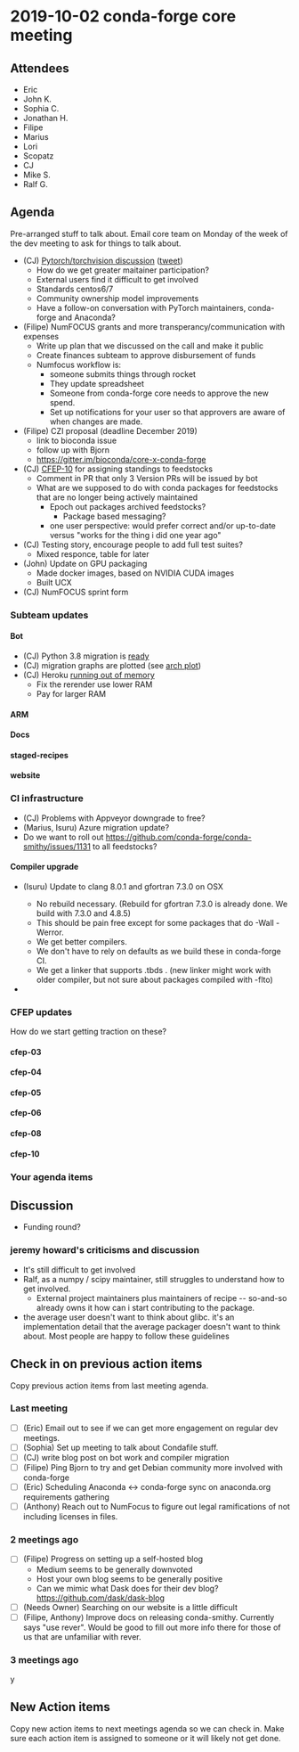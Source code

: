 # 2019-10-02 conda-forge core meeting

## Attendees

* Eric
* John K.
* Sophia C.
* Jonathan H.
* Filipe
* Marius
* Lori
* Scopatz
* CJ
* Mike S.
* Ralf G.

## Agenda
Pre-arranged stuff to talk about. 
Email core team on Monday of the week of the dev meeting to ask for things to talk about.

* (CJ) [Pytorch/torchvision discussion](https://github.com/conda-forge/torchvision-feedstock/issues/2) ([tweet](https://twitter.com/jeremyphoward/status/1178351261608861701))
    - How do we get greater maitainer participation?
    - External users find it difficult to get involved
    - Standards centos6/7
    - Community ownership model improvements
    - Have a follow-on conversation with PyTorch maintainers, conda-forge and Anaconda?
* (Filipe) NumFOCUS grants and more transperancy/communication with expenses
    * Write up plan that we discussed on the call and make it public
    * Create finances subteam to approve disbursement of funds
    * Numfocus workflow is:
        * someone submits things through rocket
        * They update spreadsheet
        * Someone from conda-forge core needs to approve the new spend.
        * Set up notifications for your user so that approvers are aware of when changes are made.
* (Filipe) CZI proposal (deadline December 2019)
    * link to bioconda issue
    * follow up with Bjorn
    * https://gitter.im/bioconda/core-x-conda-forge
* (CJ) [CFEP-10](https://github.com/conda-forge/conda-forge-enhancement-proposals/pull/15) for assigning standings to feedstocks
    * Comment in PR that only 3 Version PRs will be issued by bot
    * What are we supposed to do with conda packages for feedstocks that are no longer being actively maintained
        * Epoch out packages archived feedstocks?
            * Package based messaging?
        * one user perspective: would prefer correct and/or up-to-date versus "works for the thing i did one year ago"
* (CJ) Testing story, encourage people to add full test suites?
    * Mixed responce, table for later
* (John) Update on GPU packaging
    * Made docker images, based on NVIDIA CUDA images
    * Built UCX
* (CJ) NumFOCUS sprint form

### Subteam updates

#### Bot

* (CJ) Python 3.8 migration is [ready](https://github.com/conda-forge/conda-forge-pinning-feedstock/pull/279)
* (CJ) migration graphs are plotted (see [arch plot](https://github.com/regro/cf-graph-countyfair/blob/master/status/archrebuild.svg))
* (CJ) Heroku [running out of memory](https://github.com/conda-forge/status/issues/60)
    * Fix the rerender use lower RAM
    * Pay for larger RAM

#### ARM

#### Docs

#### staged-recipes

#### website

### CI infrastructure
* (CJ) Problems with Appveyor downgrade to free?
* (Marius, Isuru) Azure migration update?
* Do we want to roll out https://github.com/conda-forge/conda-smithy/issues/1131 to all feedstocks?

#### Compiler upgrade
* (Isuru) Update to clang 8.0.1 and gfortran 7.3.0 on OSX
    * No rebuild necessary. (Rebuild for gfortran 7.3.0 is already done. We build with 7.3.0 and 4.8.5)
    * This should be pain free except for some packages that do -Wall -Werror.
    * We get better compilers.
    * We don't have to rely on defaults as we build these in conda-forge CI.
    * We get a linker that supports .tbds .
      (new linker might work with older compiler, but not sure about packages compiled with -flto)

* 
### CFEP updates
How do we start getting traction on these?

#### cfep-03

#### cfep-04

#### cfep-05

#### cfep-06

#### cfep-08

#### cfep-10

### Your agenda items

## Discussion

* Funding round?

### jeremy howard's criticisms and discussion
* It's still difficult to get involved
* Ralf, as a numpy / scipy maintainer, still struggles to understand how to get involved.
    * External project maintainers plus maintainers of recipe -- so-and-so already owns it how can i start contributing to the package.
* the average user doesn't want to think about glibc. it's an implementation detail that the average packager doesn't want to think about. Most people are happy to follow these guidelines 

## Check in on previous action items
Copy previous action items from last meeting agenda.


### Last meeting

* [ ] (Eric) Email out to see if we can get more engagement on regular dev meetings. 
* [ ] (Sophia) Set up meeting to talk about Condafile stuff.
* [ ] (CJ) write blog post on bot work and compiler migration
* [ ] (Filipe) Ping Bjorn to try and get Debian community more involved with conda-forge
* [ ] (Eric) Scheduling Anaconda <-> conda-forge sync on anaconda.org requirements gathering
* [ ] (Anthony) Reach out to NumFocus to figure out legal ramifications of not including licenses in files.

### 2 meetings ago
* [ ] (Filipe) Progress on setting up a self-hosted blog
    * Medium seems to be generally downvoted
    * Host your own blog seems to be generally positive
    * Can we mimic what Dask does for their dev blog? https://github.com/dask/dask-blog
* [ ] (Needs Owner) Searching on our website is a little difficult
* [ ] (Filipe, Anthony) Improve docs on releasing conda-smithy. Currently says "use rever". Would be good to fill out more info there for those of us that are unfamiliar with rever.

### 3 meetings ago
y

## New Action items
Copy new action items to next meetings agenda so we can check in. 
Make sure each action item is assigned to someone or it will likely not get done.

